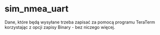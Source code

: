 # sim_nmea_uart
Dane, które będą wysyłane trzeba zapisać za pomocą programu TeraTerm korzystając z opcji zapisy Binary - bez niczego więcej.
